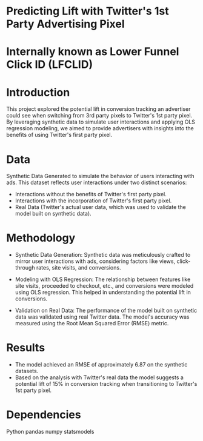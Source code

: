 # Predicting Lift with Twitter's 1st Party Advertising Pixel
# Internally known as Lower Funnel Click ID (LFCLID) 

# Introduction
This project explored the potential lift in conversion tracking an advertiser could see when switching from 3rd party pixels to Twitter's 1st party pixel. By leveraging synthetic data to simulate user interactions and applying OLS regression modeling, we aimed to provide advertisers with insights into the benefits of using Twitter's first party pixel. 

# Data
Synthetic Data
Generated to simulate the behavior of users interacting with ads. This dataset reflects user interactions under two distinct scenarios:

- Interactions without the benefits of Twitter's first party pixel.
- Interactions with the incorporation of Twitter's first party pixel.
- Real Data (Twitter's actual user data, which was used to validate the model built on synthetic data). 

# Methodology
- Synthetic Data Generation: Synthetic data was meticulously crafted to mirror user interactions with ads, considering factors like views, click-through rates, site visits, and conversions.

 - Modeling with OLS Regression: The relationship between features like site visits, proceeded to checkout, etc., and conversions were modeled using OLS regression. This helped in understanding the potential lift in conversions.

 - Validation on Real Data: The performance of the model built on synthetic data was validated using real Twitter data. The model's accuracy was measured using the Root Mean Squared Error (RMSE) metric.

# Results
- The model achieved an RMSE of approximately 6.87 on the synthetic datasets.
- Based on the analysis with Twitter's real data the model suggests a potential lift of 15% in conversion tracking when transitioning to Twitter's 1st party pixel.

# Dependencies
Python
pandas
numpy
statsmodels

